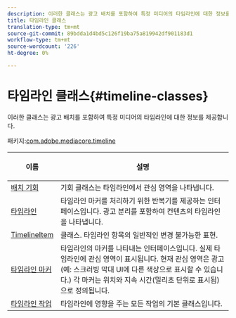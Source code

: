 ```yaml
---
description: 이러한 클래스는 광고 배치를 포함하여 특정 미디어의 타임라인에 대한 정보를 제공합니다.
title: 타임라인 클래스
translation-type: tm+mt
source-git-commit: 89bdda1d4bd5c126f19ba75a819942df901183d1
workflow-type: tm+mt
source-wordcount: '226'
ht-degree: 0%

---
```



# 타임라인 클래스{#timeline-classes}

이러한 클래스는 광고 배치를 포함하여 특정 미디어의 타임라인에 대한 정보를 제공합니다.

패키지:[com.adobe.mediacore.timeline](https://help.adobe.com/en_US/primetime/api/psdk/javadoc_1.4/com/adobe/mediacore/timeline/package-summary.html)

<table frame="all" colsep="1" rowsep="1" id="table_6752E908BA6546549619994A3F7D5F87"> 
 <thead> 
  <tr rowsep="1"> 
   <th colname="1" class="entry"> 이름 </th> 
   <th colname="2" class="entry"> <p>설명 </p> </th> 
  </tr> 
 </thead>
 <tbody> 
  <tr rowsep="1"> 
   <td colname="1"><span class="codeph"><a href="https://help.adobe.com/en_US/primetime/api/psdk/javadoc_1.4/com/adobe/mediacore/timeline/PlacementOpportunity.html" format="html" scope="external"> 배치 기회</a></span> </td> 
   <td colname="2"> 기회 클래스는 타임라인에서 관심 영역을 나타냅니다. </td> 
  </tr> 
  <tr rowsep="1"> 
   <td colname="1"><a href="https://help.adobe.com/en_US/primetime/api/psdk/javadoc_1.4/com/adobe/mediacore/timeline/Timeline.html" format="html" scope="external"> 타임라인</a> </td> 
   <td colname="2"> 타임라인 마커를 처리하기 위한 반복기를 제공하는 인터페이스입니다. 광고 분리를 포함하여 컨텐츠의 타임라인을 나타냅니다. </td> 
  </tr> 
  <tr rowsep="1"> 
   <td colname="1"><span class="codeph"><a href="https://help.adobe.com/en_US/primetime/api/psdk/javadoc_1.4/com/adobe/mediacore/timeline/TimelineItem.html" format="html" scope="external"> TimelineItem</a> </span> </td> 
   <td colname="2"> 클래스. 타임라인 항목의 일반적인 변경 불가능한 표현. </td> 
  </tr> 
  <tr rowsep="1"> 
   <td colname="1"><span class="codeph"><a href="https://help.adobe.com/en_US/primetime/api/psdk/javadoc_1.4/com/adobe/mediacore/timeline/TimelineMarker.html" format="html" scope="external"> 타임라인 마커</a> </span> </td> 
   <td colname="2"> 타임라인의 마커를 나타내는 인터페이스입니다. 실제 타임라인에 관심 영역이 표시됩니다. 현재 관심 영역은 광고(예: 스크러빙 막대 UI에 다른 색상으로 표시할 수 있습니다.) 각 마커는 위치와 지속 시간(밀리초 단위로 표시됨)으로 정의됩니다. </td> 
  </tr> 
  <tr rowsep="0"> 
   <td colname="1"><a href="https://help.adobe.com/en_US/primetime/api/psdk/javadoc_1.4/com/adobe/mediacore/timeline/TimelineOperation.html" format="html" scope="external"> 타임라인 작업</a> </td> 
   <td colname="2"> 타임라인에 영향을 주는 모든 작업의 기본 클래스입니다. </td> 
  </tr> 
 </tbody> 
</table>

